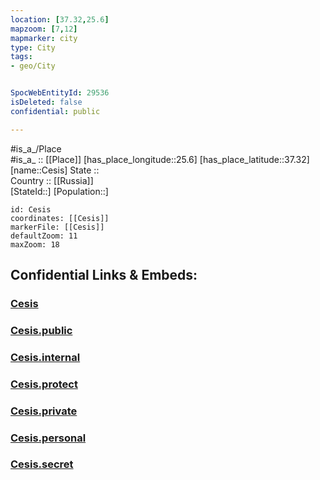 ```yaml
---
location: [37.32,25.6] 
mapzoom: [7,12] 
mapmarker: city 
type: City
tags:
- geo/City


SpocWebEntityId: 29536
isDeleted: false
confidential: public

---
```

#is_a_/Place  
#is_a_ :: [[Place]] 
[has_place_longitude::25.6] 
[has_place_latitude::37.32] 
[name::Cesis] 
State ::  
Country :: [[Russia]]  
[StateId::] 
[Population::] 



```leaflet
id: Cesis
coordinates: [[Cesis]] 
markerFile: [[Cesis]] 
defaultZoom: 11 
maxZoom: 18
```


## Confidential Links & Embeds: 

### [Cesis](/_Standards/Earth/Continent/Europe/Europe~North/Latvia/City/Cesis.md) 

### [Cesis.public](/_public/Earth/Continent/Europe/Europe~North/Latvia/City/Cesis.public.md) 

### [Cesis.internal](/_internal/Earth/Continent/Europe/Europe~North/Latvia/City/Cesis.internal.md) 

### [Cesis.protect](/_protect/Earth/Continent/Europe/Europe~North/Latvia/City/Cesis.protect.md) 

### [Cesis.private](/_private/Earth/Continent/Europe/Europe~North/Latvia/City/Cesis.private.md) 

### [Cesis.personal](/_personal/Earth/Continent/Europe/Europe~North/Latvia/City/Cesis.personal.md) 

### [Cesis.secret](/_secret/Earth/Continent/Europe/Europe~North/Latvia/City/Cesis.secret.md)

